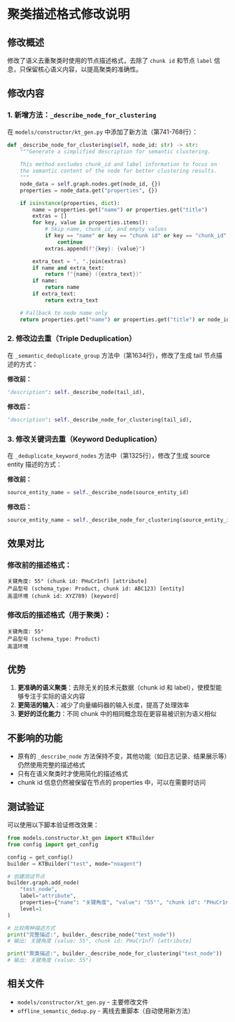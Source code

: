 # 聚类描述格式修改说明

## 修改概述

修改了语义去重聚类时使用的节点描述格式，去除了 `chunk id` 和节点 `label` 信息，只保留核心语义内容，以提高聚类的准确性。

## 修改内容

### 1. 新增方法：`_describe_node_for_clustering`

在 `models/constructor/kt_gen.py` 中添加了新方法（第741-768行）：

```python
def _describe_node_for_clustering(self, node_id: str) -> str:
    """Generate a simplified description for semantic clustering.
    
    This method excludes chunk_id and label information to focus on
    the semantic content of the node for better clustering results.
    """
    node_data = self.graph.nodes.get(node_id, {})
    properties = node_data.get("properties", {})

    if isinstance(properties, dict):
        name = properties.get("name") or properties.get("title")
        extras = []
        for key, value in properties.items():
            # Skip name, chunk_id, and empty values
            if key == "name" or key == "chunk id" or key == "chunk_id" or value in (None, ""):
                continue
            extras.append(f"{key}: {value}")

        extra_text = ", ".join(extras)
        if name and extra_text:
            return f"{name} ({extra_text})"
        if name:
            return name
        if extra_text:
            return extra_text

    # Fallback to node name only
    return properties.get("name") or properties.get("title") or node_id
```

### 2. 修改边去重（Triple Deduplication）

在 `_semantic_deduplicate_group` 方法中（第1634行），修改了生成 tail 节点描述的方式：

**修改前：**
```python
"description": self._describe_node(tail_id),
```

**修改后：**
```python
"description": self._describe_node_for_clustering(tail_id),
```

### 3. 修改关键词去重（Keyword Deduplication）

在 `_deduplicate_keyword_nodes` 方法中（第1325行），修改了生成 source entity 描述的方式：

**修改前：**
```python
source_entity_name = self._describe_node(source_entity_id)
```

**修改后：**
```python
source_entity_name = self._describe_node_for_clustering(source_entity_id)
```

## 效果对比

### 修改前的描述格式：
```
关键角度: 55° (chunk id: PHuCr1nf) [attribute]
产品型号 (schema_type: Product, chunk id: ABC123) [entity]
高温环境 (chunk id: XYZ789) [keyword]
```

### 修改后的描述格式（用于聚类）：
```
关键角度: 55°
产品型号 (schema_type: Product)
高温环境
```

## 优势

1. **更准确的语义聚类**：去除无关的技术元数据（chunk id 和 label），使模型能够专注于实际的语义内容
2. **更简洁的输入**：减少了向量编码器的输入长度，提高了处理效率
3. **更好的泛化能力**：不同 chunk 中的相同概念现在更容易被识别为语义相似

## 不影响的功能

- 原有的 `_describe_node` 方法保持不变，其他功能（如日志记录、结果展示等）仍然使用完整的描述格式
- 只有在语义聚类时才使用简化的描述格式
- chunk id 信息仍然被保留在节点的 properties 中，可以在需要时访问

## 测试验证

可以使用以下脚本验证修改效果：

```python
from models.constructor.kt_gen import KTBuilder
from config import get_config

config = get_config()
builder = KTBuilder("test", mode="noagent")

# 创建测试节点
builder.graph.add_node(
    "test_node",
    label="attribute",
    properties={"name": "关键角度", "value": "55°", "chunk id": "PHuCr1nf"},
    level=1
)

# 比较两种描述方式
print("完整描述:", builder._describe_node("test_node"))
# 输出: 关键角度 (value: 55°, chunk id: PHuCr1nf) [attribute]

print("聚类描述:", builder._describe_node_for_clustering("test_node"))
# 输出: 关键角度 (value: 55°)
```

## 相关文件

- `models/constructor/kt_gen.py` - 主要修改文件
- `offline_semantic_dedup.py` - 离线去重脚本（自动使用新方法）
